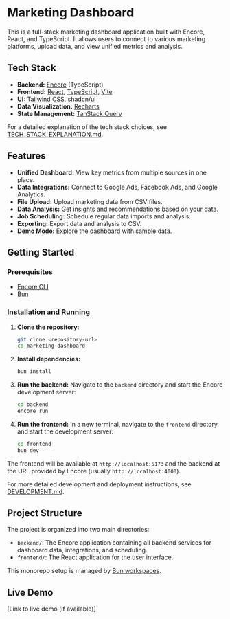 # Marketing Dashboard

This is a full-stack marketing dashboard application built with Encore, React, and TypeScript. It allows users to connect to various marketing platforms, upload data, and view unified metrics and analysis.

## Tech Stack

- **Backend:** [Encore](https://encore.dev/) (TypeScript)
- **Frontend:** [React](https://react.dev/), [TypeScript](https://www.typescriptlang.org/), [Vite](https://vitejs.dev/)
- **UI:** [Tailwind CSS](https://tailwindcss.com/), [shadcn/ui](https://ui.shadcn.com/)
- **Data Visualization:** [Recharts](https://recharts.org/)
- **State Management:** [TanStack Query](https://tanstack.com/query/latest)

For a detailed explanation of the tech stack choices, see [TECH_STACK_EXPLANATION.md](TECH_STACK_EXPLANATION.md).

## Features

- **Unified Dashboard:** View key metrics from multiple sources in one place.
- **Data Integrations:** Connect to Google Ads, Facebook Ads, and Google Analytics.
- **File Upload:** Upload marketing data from CSV files.
- **Data Analysis:** Get insights and recommendations based on your data.
- **Job Scheduling:** Schedule regular data imports and analysis.
- **Exporting:** Export data and analysis to CSV.
- **Demo Mode:** Explore the dashboard with sample data.

## Getting Started

### Prerequisites

- [Encore CLI](https://encore.dev/docs/install)
- [Bun](https://bun.sh/)

### Installation and Running

1.  **Clone the repository:**
    ```bash
    git clone <repository-url>
    cd marketing-dashboard
    ```

2.  **Install dependencies:**
    ```bash
    bun install
    ```

3.  **Run the backend:**
    Navigate to the `backend` directory and start the Encore development server:
    ```bash
    cd backend
    encore run
    ```

4.  **Run the frontend:**
    In a new terminal, navigate to the `frontend` directory and start the development server:
    ```bash
    cd frontend
    bun dev
    ```

The frontend will be available at `http://localhost:5173` and the backend at the URL provided by Encore (usually `http://localhost:4000`).

For more detailed development and deployment instructions, see [DEVELOPMENT.md](DEVELOPMENT.md).

## Project Structure

The project is organized into two main directories:

-   `backend/`: The Encore application containing all backend services for dashboard data, integrations, and scheduling.
-   `frontend/`: The React application for the user interface.

This monorepo setup is managed by [Bun workspaces](https://bun.sh/docs/install/workspaces).

## Live Demo

[Link to live demo (if available)]
